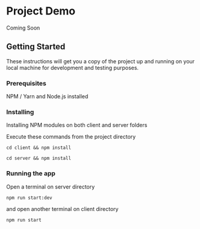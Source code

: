 # Project Demo

Coming Soon

## Getting Started

These instructions will get you a copy of the project up and running on your local machine for development and testing purposes.

### Prerequisites

NPM / Yarn and Node.js installed

### Installing

Installing NPM modules on both client and server folders

Execute these commands from the project directory

```
cd client && npm install
```

```
cd server && npm install
```

### Running the app

Open a terminal on server directory

```
npm run start:dev
```

and open another terminal on client directory
```
npm run start
```
